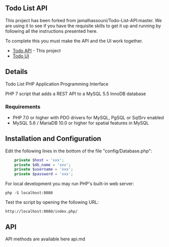 ## Todo List API

This project has been forked from jamalhassouni/Todo-List-API:master. We are using it to see if you have the requisite skills to get it up and running by following all the instructions presented here. 

To complete this you must make the API and the UI work together. 

* [Todo API](https://github.com/richie-chauhan/TodoAppAPI) - This project
* [Todo UI](https://github.com/richie-chauhan/TodoAppUI)

## Details
Todo List PHP Application Programming Interface

PHP 7 script that adds a REST API to a MySQL 5.5 InnoDB database

### Requirements
* PHP 7.0 or higher with PDO drivers for MySQL, PgSQL or SqlSrv enabled
* MySQL 5.6 / MariaDB 10.0 or higher for spatial features in MySQL

## Installation and Configuration

Edit the following lines in the bottom of the file "config/Database.php":

```php
    private $host = 'xxx';
    private $db_name = 'xxx';
    private $username = 'xxx';
    private $password = 'xxx';
```

For local development you may run PHP's built-in web server:

`php -S localhost:8080`

Test the script by opening the following URL:

`http://localhost:8080/index.php/`

## API 
API methods are available here api.md
```
